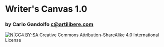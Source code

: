 # Writer's Canvas 1.0
### by Carlo Gandolfo [c@artilibere.com](mailto:c@artilibere.com)
[![N|CC4 BY-SA](https://i.creativecommons.org/l/by-sa/4.0/80x15.png)](http://creativecommons.org/licenses/by-sa/4.0/) Creative Commons Attribution-ShareAlike 4.0 International License

